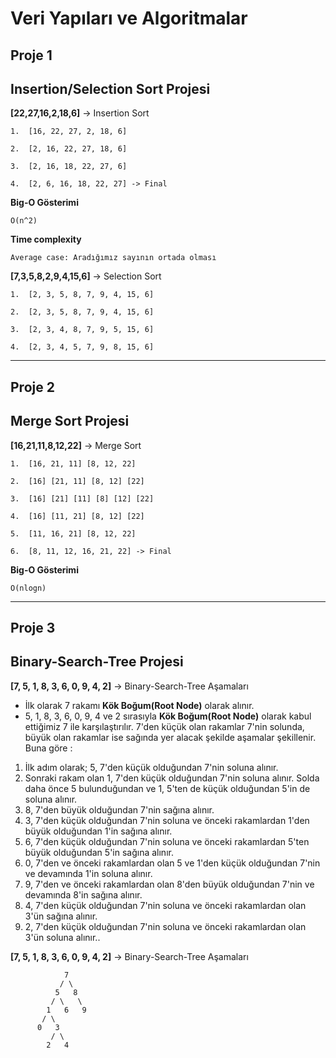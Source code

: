 # Veri Yapıları ve Algoritmalar

## Proje 1

## Insertion/Selection Sort Projesi

**[22,27,16,2,18,6]** -> Insertion Sort

```
1.  [16, 22, 27, 2, 18, 6]  

2.  [2, 16, 22, 27, 18, 6]

3.  [2, 16, 18, 22, 27, 6] 

4.  [2, 6, 16, 18, 22, 27] -> Final
```

**Big-O Gösterimi**

```
O(n^2)
```

**Time complexity**

```
Average case: Aradığımız sayının ortada olması
```

**[7,3,5,8,2,9,4,15,6]** -> Selection Sort

```
1.  [2, 3, 5, 8, 7, 9, 4, 15, 6] 

2.  [2, 3, 5, 8, 7, 9, 4, 15, 6]

3.  [2, 3, 4, 8, 7, 9, 5, 15, 6]

4.  [2, 3, 4, 5, 7, 9, 8, 15, 6] 
```

---------

## Proje 2

## Merge Sort Projesi

**[16,21,11,8,12,22]** -> Merge Sort

```
1.  [16, 21, 11] [8, 12, 22]  

2.  [16] [21, 11] [8, 12] [22]

3.  [16] [21] [11] [8] [12] [22]

4.  [16] [11, 21] [8, 12] [22] 

5.  [11, 16, 21] [8, 12, 22]

6.  [8, 11, 12, 16, 21, 22] -> Final
```

**Big-O Gösterimi**

```
O(nlogn)
```

---

## Proje 3

## Binary-Search-Tree Projesi

**[7, 5, 1, 8, 3, 6, 0, 9, 4, 2]** ->  Binary-Search-Tree Aşamaları

* İlk olarak 7 rakamı **Kök Boğum(Root Node)** olarak alınır.
* 5, 1, 8, 3, 6, 0, 9, 4 ve 2 sırasıyla **Kök Boğum(Root Node)** olarak kabul ettiğimiz 7 ile karşılaştırılır. 7'den
  küçük olan rakamlar 7'nin solunda, büyük olan rakamlar ise sağında yer alacak şekilde aşamalar şekillenir. Buna göre :

1. İlk adım olarak; 5, 7'den küçük olduğundan 7'nin soluna alınır.
2. Sonraki rakam olan 1, 7'den küçük olduğundan 7'nin soluna alınır. Solda daha önce 5 bulunduğundan ve 1, 5'ten de
   küçük olduğundan 5'in de soluna alınır.
3. 8, 7'den büyük olduğundan 7'nin sağına alınır.
4. 3, 7'den küçük olduğundan 7'nin soluna ve önceki rakamlardan 1'den büyük olduğundan 1'in sağına alınır.
5. 6, 7'den küçük olduğundan 7'nin soluna ve önceki rakamlardan 5'ten büyük olduğundan 5'in sağına alınır.
6. 0, 7'den ve önceki rakamlardan olan 5 ve 1'den küçük olduğundan 7'nin ve devamında 1'in soluna alınır.
7. 9, 7'den ve önceki rakamlardan olan 8'den büyük olduğundan 7'nin ve devamında 8'in sağına alınır.
8. 4, 7'den küçük olduğundan 7'nin soluna ve önceki rakamlardan olan 3'ün sağına alınır.
9. 2, 7'den küçük olduğundan 7'nin soluna ve önceki rakamlardan olan 3'ün soluna alınır..

**[7, 5, 1, 8, 3, 6, 0, 9, 4, 2]** ->  Binary-Search-Tree Aşamaları

```
            7
           / \
          5   8
         / \   \
        1   6   9
       / \   
      0   3   
         / \    
        2   4            
```






 